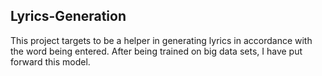 ## Lyrics-Generation
This project targets to be a helper in generating lyrics in accordance with the word being entered. After being trained on big data sets, I have put forward this model.
